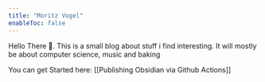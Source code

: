 ```yaml
---
title: "Moritz Vogel"
enableToc: false
---
```


Hello There 👋. This is a small blog about stuff i find interesting.
It will mostly be about computer science, music and baking

You can get Started here:
[[Publishing Obsidian via Github Actions]]